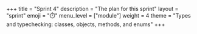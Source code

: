 +++
title = "Sprint 4"
description = "The plan for this sprint"
layout = "sprint"
emoji = "⏱️"
menu_level = ["module"]
weight = 4
theme = "Types and typechecking: classes, objects, methods, and enums"
+++
